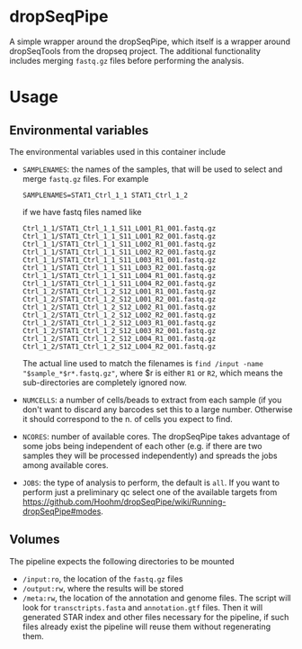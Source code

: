 # dropSeqPipe

A simple wrapper around the dropSeqPipe, which itself is a wrapper
around dropSeqTools from the dropseq project.  The additional
functionality includes merging `fastq.gz` files before performing the
analysis.

# Usage

## Environmental variables

The environmental variables used in this container include

- `SAMPLENAMES`: the names of the samples, that will be used to select
  and merge `fastq.gz` files.  For example
  ```
  SAMPLENAMES=STAT1_Ctrl_1_1 STAT1_Ctrl_1_2
  ```
  if we have fastq files named like

  ```
  Ctrl_1_1/STAT1_Ctrl_1_1_S11_L001_R1_001.fastq.gz
  Ctrl_1_1/STAT1_Ctrl_1_1_S11_L001_R2_001.fastq.gz
  Ctrl_1_1/STAT1_Ctrl_1_1_S11_L002_R1_001.fastq.gz
  Ctrl_1_1/STAT1_Ctrl_1_1_S11_L002_R2_001.fastq.gz
  Ctrl_1_1/STAT1_Ctrl_1_1_S11_L003_R1_001.fastq.gz
  Ctrl_1_1/STAT1_Ctrl_1_1_S11_L003_R2_001.fastq.gz
  Ctrl_1_1/STAT1_Ctrl_1_1_S11_L004_R1_001.fastq.gz
  Ctrl_1_1/STAT1_Ctrl_1_1_S11_L004_R2_001.fastq.gz
  Ctrl_1_2/STAT1_Ctrl_1_2_S12_L001_R1_001.fastq.gz
  Ctrl_1_2/STAT1_Ctrl_1_2_S12_L001_R2_001.fastq.gz
  Ctrl_1_2/STAT1_Ctrl_1_2_S12_L002_R1_001.fastq.gz
  Ctrl_1_2/STAT1_Ctrl_1_2_S12_L002_R2_001.fastq.gz
  Ctrl_1_2/STAT1_Ctrl_1_2_S12_L003_R1_001.fastq.gz
  Ctrl_1_2/STAT1_Ctrl_1_2_S12_L003_R2_001.fastq.gz
  Ctrl_1_2/STAT1_Ctrl_1_2_S12_L004_R1_001.fastq.gz
  Ctrl_1_2/STAT1_Ctrl_1_2_S12_L004_R2_001.fastq.gz
  ```
  The actual line used to match the filenames is `find /input -name
  "$sample_*$r*.fastq.gz"`, where $r is either `R1` or `R2`, which
  means the sub-directories are completely ignored now.

- `NUMCELLS`: a number of cells/beads to extract from each sample (if
  you don't want to discard any barcodes set this to a large number.
  Otherwise it should correspond to the n. of cells you expect to
  find.

- `NCORES`: number of available cores.  The dropSeqPipe takes
  advantage of some jobs being independent of each other (e.g. if
  there are two samples they will be processed independently) and
  spreads the jobs among available cores.

- `JOBS`: the type of analysis to perform, the default is `all`.  If
  you want to perform just a preliminary qc select one of the
  available targets from
  https://github.com/Hoohm/dropSeqPipe/wiki/Running-dropSeqPipe#modes.

## Volumes

The pipeline expects the following directories to be mounted

- `/input:ro`, the location of the `fastq.gz` files
- `/output:rw`, where the results will be stored
- `/meta:rw`, the location of the annotation and genome files.  The
  script will look for `transctripts.fasta` and `annotation.gtf`
  files.  Then it will generated STAR index and other files necessary
  for the pipeline, if such files already exist the pipeline will
  reuse them without regenerating them.
